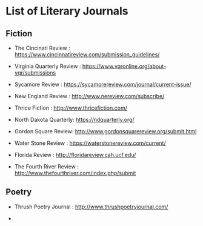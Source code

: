 # List of Literary Journals

## Fiction 
* The Cincinati Review : https://www.cincinnatireview.com/submission_guidelines/

* Virginia Quarterly Review : https://www.vqronline.org/about-vqr/submissions

* Sycamore Review : https://sycamorereview.com/journal/current-issue/

* New England Review : http://www.nereview.com/subscribe/

* Thrice Fiction : http://www.thricefiction.com/

* North Dakota Quarterly: https://ndquarterly.org/

* Gordon Square Review: http://www.gordonsquarereview.org/submit.html

* Water Stone Review : https://waterstonereview.com/current/

* Florida Review : http://floridareview.cah.ucf.edu/

* The Fourth River Review : http://www.thefourthriver.com/index.php/submit

## Poetry 
* Thrush Poetry Journal : http://www.thrushpoetryjournal.com/

* 
